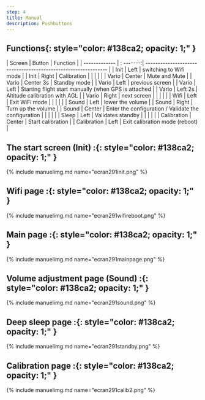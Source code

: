 ```yaml
---
step: 4
title: Manual
description: Pushbuttons
---
```


## **Functions**{: style="color:   #138ca2; opacity: 1;" }                                                                                     
 
| Screen        | Button    | Function                                                         |
| ------------- | : -------:| --------------------------------------------------------------   |
| Init          | Left      | switching to Wifi mode                                           |
| Init          | Right     | Calibration                                                      |
|               |           |                                                                  |
| Vario         | Center    | Mute and Mute                                                    |
| Vario         | Center 3s | Standby mode                                                     |
| Vario         | Left      | previous screen                                                  |
| Vario         | Left      | Starting flight start manually (when GPS is attached             |
| Vario         | Left 2s   | Altitude calibration with AGL                                    |
| Vario         | Right     | next screen                                                      |
|               |           |                                                                  |
| Wifi          | Left      | Exit WiFi mode                                                   |
|               |           |                                                                  |
| Sound         | Left      | lower the volume                                                 |
| Sound         | Right     | Turn up the volume                                               |
| Sound         | Center    | Enter the configuration / Validate the configuration             |
|               |           |                                                                  |
| Sleep         | Left      | Validates standby                                                |
|               |           |                                                                  |
| Calibration   | Center    | Start calibration                                                |
| Calibration   | Left      | Exit calibration mode (reboot)                                   |
 
	
## **The start screen (Init) :**{: style="color:   #138ca2; opacity: 1;" }

{% include manuelimg.md name="ecran291init.png" %}




## **Wifi page :**{: style="color:   #138ca2; opacity: 1;" }

{% include manuelimg.md name="ecran291wifireboot.png" %}


## **Main page :**{: style="color:   #138ca2; opacity: 1;" }

 {% include manuelimg.md name="ecran291mainpage.png" %}  


## **Volume adjustment page (Sound) :**{: style="color:   #138ca2; opacity: 1;" }

{% include manuelimg.md name="ecran291sound.png" %}


## **Deep sleep page :**{: style="color:   #138ca2; opacity: 1;" }

{% include manuelimg.md name="ecran291standby.png" %}


## **Calibration page  :**{: style="color:   #138ca2; opacity: 1;" }

{% include manuelimg.md name="ecran291calib2.png" %}
